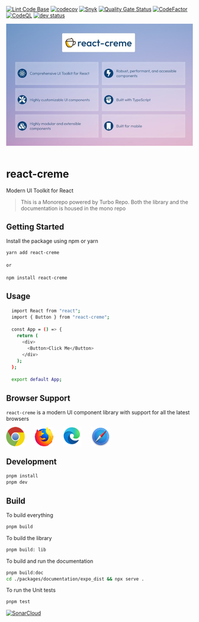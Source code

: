 [![Lint Code Base](https://github.com/prabhuignoto/react-creme/actions/workflows/linter.yml/badge.svg)](https://github.com/prabhuignoto/react-creme/actions/workflows/linter.yml)
[![codecov](https://codecov.io/gh/prabhuignoto/react-creme/branch/master/graph/badge.svg?token=JEL70TGE8Q)](https://codecov.io/gh/prabhuignoto/react-creme)
[![Snyk](https://snyk.io/test/github/prabhuignoto/react-creme/badge.svg)](https://snyk.io/test/github/prabhuignoto/react-creme)
[![Quality Gate Status](https://sonarcloud.io/api/project_badges/measure?project=react-creme&metric=alert_status)](https://sonarcloud.io/summary/new_code?id=react-creme)
[![CodeFactor](https://www.codefactor.io/repository/github/prabhuignoto/react-creme/badge)](https://www.codefactor.io/repository/github/prabhuignoto/react-creme)
[![CodeQL](https://github.com/prabhuignoto/react-creme/actions/workflows/codeql-analysis.yml/badge.svg)](https://github.com/prabhuignoto/react-creme/actions/workflows/codeql-analysis.yml)
[![dev status](https://img.shields.io/badge/status-alpha-green)](https://img.shields.io/badge/status-alpha-green)

<section>
  <img src="./readme-assets/backdrop.jpg" />
</section>

</br>

# react-creme

Modern UI Toolkit for React

> This is a Monorepo powered by Turbo Repo. Both the library and the documentation is housed in the mono repo

## Getting Started

Install the package using npm or yarn

```sh
yarn add react-creme

or

npm install react-creme

```

## Usage

```sh
  import React from "react";
  import { Button } from "react-creme";

  const App = () => {
    return (
      <div>
        <Button>Click Me</Button>
      </div>
    );
  };

  export default App;
```

## Browser Support

`react-creme` is a modern UI component library with support for all the latest browsers

<div style="display: flex; justify-content: space-between; width: 280px">
  <img src="./readme-assets/chrome.svg" alt="chrome" width=50 />
  <img src="./readme-assets/firefox.svg" alt="chrome" width=50 />
  <img src="./readme-assets/edge.svg" alt="chrome" width=50 />
  <img src="./readme-assets/safari.svg" alt="chrome" width=50 />
</div>

## Development

```sh
pnpm install
pnpm dev
```

## Build

To build everything

```sh
pnpm build
```

To build the library

```sh
pnpm build: lib
```

To build and run the documentation

```sh
pnpm build:doc
cd ./packages/documentation/expo_dist && npx serve .
```

To run the Unit tests

```sh
pnpm test
```

[![SonarCloud](https://sonarcloud.io/images/project_badges/sonarcloud-orange.svg)](https://sonarcloud.io/summary/new_code?id=react-creme)
